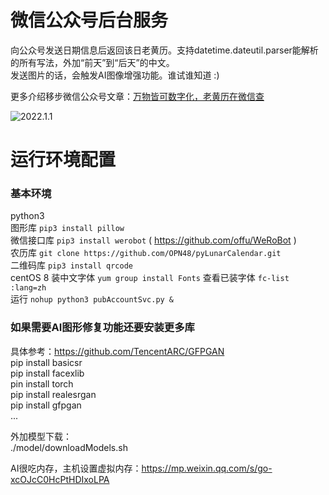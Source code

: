 # 微信公众号后台服务
向公众号发送日期信息后返回该日老黄历。支持datetime.dateutil.parser能解析的所有写法，外加“前天”到“后天”的中文。  
发送图片的话，会触发AI图像增强功能。谁试谁知道 :)

更多介绍移步微信公众号文章：[万物皆可数字化，老黄历在微信查](https://mp.weixin.qq.com/s?__biz=Mzk0NjEzMzQ5Mw==&mid=2247484190&idx=1&sn=e1611f92031a60676647ef2019012a8a&chksm=c30b8384f47c0a92004440d60b98add39c9f3ab2a2f960c200bb9b4406085f9a57e3126c4be9#rd)

![2022.1.1](https://user-images.githubusercontent.com/3489487/148159388-ebc3e9ad-6937-4327-aa75-34fdc08545c9.png)

# 运行环境配置
### 基本环境
python3  
图形库 `pip3 install pillow`  
微信接口库 `pip3 install werobot`  ( https://github.com/offu/WeRoBot )  
农历库 `git clone https://github.com/OPN48/pyLunarCalendar.git`  
二维码库 `pip3 install qrcode`  
centOS 8 装中文字体 `yum group install Fonts` 查看已装字体 `fc-list :lang=zh`  
运行 `nohup python3 pubAccountSvc.py &`  

### 如果需要AI图形修复功能还要安装更多库
具体参考：https://github.com/TencentARC/GFPGAN  
pip install basicsr  
pip install facexlib  
pin install torch  
pip install realesrgan  
pip install gfpgan  
...  

外加模型下载：  
./model/downloadModels.sh  

AI很吃内存，主机设置虚拟内存：https://mp.weixin.qq.com/s/go-xcOJcC0HcPtHDIxoLPA  

